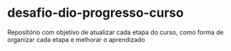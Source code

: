 # desafio-dio-progresso-curso
Repositório com objetivo de atualizar cada etapa do curso, como forma de organizar cada etapa e melhorar o aprendizado
